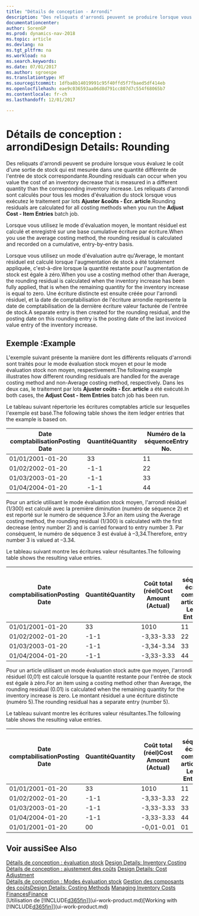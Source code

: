 ```yaml
---
title: "Détails de conception - Arrondi"
description: "Des reliquats d'arrondi peuvent se produire lorsque vous évaluez le coût d'une sortie de stock qui est mesurée dans une quantité différente de l'entrée de stock correspondante. Les reliquats d'arrondi sont calculés pour tous les modes d'évaluation du stock lorsque vous exécutez le traitement par lots **Ajuster &coûts - Écr. article**."
documentationcenter: 
author: SorenGP
ms.prod: dynamics-nav-2018
ms.topic: article
ms.devlang: na
ms.tgt_pltfrm: na
ms.workload: na
ms.search.keywords: 
ms.date: 07/01/2017
ms.author: sgroespe
ms.translationtype: HT
ms.sourcegitcommit: 1dfba8b14019991c95f40ffd5f7fbaed5df414eb
ms.openlocfilehash: eae9c036593aa06d8d791cc807d7c554f68065b7
ms.contentlocale: fr-ch
ms.lasthandoff: 12/01/2017

---
```

# <a name="design-details-rounding"></a><span data-ttu-id="95da6-104">Détails de conception : arrondi</span><span class="sxs-lookup"><span data-stu-id="95da6-104">Design Details: Rounding</span></span>
<span data-ttu-id="95da6-105">Des reliquats d'arrondi peuvent se produire lorsque vous évaluez le coût d'une sortie de stock qui est mesurée dans une quantité différente de l'entrée de stock correspondante.</span><span class="sxs-lookup"><span data-stu-id="95da6-105">Rounding residuals can occur when you value the cost of an inventory decrease that is measured in a different quantity than the corresponding inventory increase.</span></span> <span data-ttu-id="95da6-106">Les reliquats d'arrondi sont calculés pour tous les modes d'évaluation du stock lorsque vous exécutez le traitement par lots **Ajuster &coûts - Écr. article**.</span><span class="sxs-lookup"><span data-stu-id="95da6-106">Rounding residuals are calculated for all costing methods when you run the **Adjust Cost - Item Entries** batch job.</span></span>  

 <span data-ttu-id="95da6-107">Lorsque vous utilisez le mode d'évaluation moyen, le montant résiduel est calculé et enregistré sur une base cumulative écriture par écriture.</span><span class="sxs-lookup"><span data-stu-id="95da6-107">When you use the average costing method, the rounding residual is calculated and recorded on a cumulative, entry-by-entry basis.</span></span>  

 <span data-ttu-id="95da6-108">Lorsque vous utilisez un mode d'évaluation autre qu'Average, le montant résiduel est calculé lorsque l'augmentation de stock a été totalement appliquée, c'est-à-dire lorsque la quantité restante pour l'augmentation de stock est égale à zéro.</span><span class="sxs-lookup"><span data-stu-id="95da6-108">When you use a costing method other than Average, the rounding residual is calculated when the inventory increase has been fully applied, that is when the remaining quantity for the inventory increase is equal to zero.</span></span> <span data-ttu-id="95da6-109">Une écriture distincte est ensuite créée pour l'arrondi résiduel, et la date de comptabilisation de l'écriture arrondie représente la date de comptabilisation de la dernière écriture valeur facturée de l'entrée de stock.</span><span class="sxs-lookup"><span data-stu-id="95da6-109">A separate entry is then created for the rounding residual, and the posting date on this rounding entry is the posting date of the last invoiced value entry of the inventory increase.</span></span>  

## <a name="example"></a><span data-ttu-id="95da6-110">Exemple :</span><span class="sxs-lookup"><span data-stu-id="95da6-110">Example</span></span>  
 <span data-ttu-id="95da6-111">L'exemple suivant présente la manière dont les différents reliquats d'arrondi sont traités pour le mode évaluation stock moyen et pour le mode évaluation stock non moyen, respectivement.</span><span class="sxs-lookup"><span data-stu-id="95da6-111">The following example illustrates how different rounding residuals are handled for the average costing method and non-Average costing method, respectively.</span></span> <span data-ttu-id="95da6-112">Dans les deux cas, le traitement par lots **Ajuster coûts - Écr. article** a été exécuté.</span><span class="sxs-lookup"><span data-stu-id="95da6-112">In both cases, the **Adjust Cost - Item Entries** batch job has been run.</span></span>  

 <span data-ttu-id="95da6-113">Le tableau suivant répertorie les écritures comptables article sur lesquelles l'exemple est basé.</span><span class="sxs-lookup"><span data-stu-id="95da6-113">The following table shows the item ledger entries that the example is based on.</span></span>  

|<span data-ttu-id="95da6-114">Date comptabilisation</span><span class="sxs-lookup"><span data-stu-id="95da6-114">Posting Date</span></span>|<span data-ttu-id="95da6-115">Quantité</span><span class="sxs-lookup"><span data-stu-id="95da6-115">Quantity</span></span>|<span data-ttu-id="95da6-116">Numéro de la séquence</span><span class="sxs-lookup"><span data-stu-id="95da6-116">Entry No.</span></span>|  
|------------------|--------------|---------------|  
|<span data-ttu-id="95da6-117">01/01/20</span><span class="sxs-lookup"><span data-stu-id="95da6-117">01-01-20</span></span>|<span data-ttu-id="95da6-118">3</span><span class="sxs-lookup"><span data-stu-id="95da6-118">3</span></span>|<span data-ttu-id="95da6-119">1</span><span class="sxs-lookup"><span data-stu-id="95da6-119">1</span></span>|  
|<span data-ttu-id="95da6-120">01/02/20</span><span class="sxs-lookup"><span data-stu-id="95da6-120">02-01-20</span></span>|<span data-ttu-id="95da6-121">-1</span><span class="sxs-lookup"><span data-stu-id="95da6-121">-1</span></span>|<span data-ttu-id="95da6-122">2</span><span class="sxs-lookup"><span data-stu-id="95da6-122">2</span></span>|  
|<span data-ttu-id="95da6-123">01/03/20</span><span class="sxs-lookup"><span data-stu-id="95da6-123">03-01-20</span></span>|<span data-ttu-id="95da6-124">-1</span><span class="sxs-lookup"><span data-stu-id="95da6-124">-1</span></span>|<span data-ttu-id="95da6-125">3</span><span class="sxs-lookup"><span data-stu-id="95da6-125">3</span></span>|  
|<span data-ttu-id="95da6-126">01/04/20</span><span class="sxs-lookup"><span data-stu-id="95da6-126">04-01-20</span></span>|<span data-ttu-id="95da6-127">-1</span><span class="sxs-lookup"><span data-stu-id="95da6-127">-1</span></span>|<span data-ttu-id="95da6-128">4</span><span class="sxs-lookup"><span data-stu-id="95da6-128">4</span></span>|  

 <span data-ttu-id="95da6-129">Pour un article utilisant le mode évaluation stock moyen, l'arrondi résiduel (1/300) est calculé avec la première diminution (numéro de séquence 2) et est reporté sur le numéro de séquence 3.</span><span class="sxs-lookup"><span data-stu-id="95da6-129">For an item using the Average costing method, the rounding residual (1/300) is calculated with the first decrease (entry number 2) and is carried forward to entry number 3.</span></span> <span data-ttu-id="95da6-130">Par conséquent, le numéro de séquence 3 est évalué à –3,34.</span><span class="sxs-lookup"><span data-stu-id="95da6-130">Therefore, entry number 3 is valued at –3.34.</span></span>  

 <span data-ttu-id="95da6-131">Le tableau suivant montre les écritures valeur résultantes.</span><span class="sxs-lookup"><span data-stu-id="95da6-131">The following table shows the resulting value entries.</span></span>  

|<span data-ttu-id="95da6-132">Date comptabilisation</span><span class="sxs-lookup"><span data-stu-id="95da6-132">Posting Date</span></span>|<span data-ttu-id="95da6-133">Quantité</span><span class="sxs-lookup"><span data-stu-id="95da6-133">Quantity</span></span>|<span data-ttu-id="95da6-134">Coût total (réel)</span><span class="sxs-lookup"><span data-stu-id="95da6-134">Cost Amount (Actual)</span></span>|<span data-ttu-id="95da6-135">N° séquence écriture comptable article</span><span class="sxs-lookup"><span data-stu-id="95da6-135">Item Ledger Entry No.</span></span>|<span data-ttu-id="95da6-136">Numéro de la séquence</span><span class="sxs-lookup"><span data-stu-id="95da6-136">Entry No.</span></span>|  
|------------------|--------------|----------------------------|---------------------------|---------------|  
|<span data-ttu-id="95da6-137">01/01/20</span><span class="sxs-lookup"><span data-stu-id="95da6-137">01-01-20</span></span>|<span data-ttu-id="95da6-138">3</span><span class="sxs-lookup"><span data-stu-id="95da6-138">3</span></span>|<span data-ttu-id="95da6-139">10</span><span class="sxs-lookup"><span data-stu-id="95da6-139">10</span></span>|<span data-ttu-id="95da6-140">1</span><span class="sxs-lookup"><span data-stu-id="95da6-140">1</span></span>|<span data-ttu-id="95da6-141">1</span><span class="sxs-lookup"><span data-stu-id="95da6-141">1</span></span>|  
|<span data-ttu-id="95da6-142">01/02/20</span><span class="sxs-lookup"><span data-stu-id="95da6-142">02-01-20</span></span>|<span data-ttu-id="95da6-143">-1</span><span class="sxs-lookup"><span data-stu-id="95da6-143">-1</span></span>|<span data-ttu-id="95da6-144">-3,33</span><span class="sxs-lookup"><span data-stu-id="95da6-144">-3.33</span></span>|<span data-ttu-id="95da6-145">2</span><span class="sxs-lookup"><span data-stu-id="95da6-145">2</span></span>|<span data-ttu-id="95da6-146">2</span><span class="sxs-lookup"><span data-stu-id="95da6-146">2</span></span>|  
|<span data-ttu-id="95da6-147">01/03/20</span><span class="sxs-lookup"><span data-stu-id="95da6-147">03-01-20</span></span>|<span data-ttu-id="95da6-148">-1</span><span class="sxs-lookup"><span data-stu-id="95da6-148">-1</span></span>|<span data-ttu-id="95da6-149">-3,34</span><span class="sxs-lookup"><span data-stu-id="95da6-149">-3.34</span></span>|<span data-ttu-id="95da6-150">3</span><span class="sxs-lookup"><span data-stu-id="95da6-150">3</span></span>|<span data-ttu-id="95da6-151">3</span><span class="sxs-lookup"><span data-stu-id="95da6-151">3</span></span>|  
|<span data-ttu-id="95da6-152">01/04/20</span><span class="sxs-lookup"><span data-stu-id="95da6-152">04-01-20</span></span>|<span data-ttu-id="95da6-153">-1</span><span class="sxs-lookup"><span data-stu-id="95da6-153">-1</span></span>|<span data-ttu-id="95da6-154">-3,33</span><span class="sxs-lookup"><span data-stu-id="95da6-154">-3.33</span></span>|<span data-ttu-id="95da6-155">4</span><span class="sxs-lookup"><span data-stu-id="95da6-155">4</span></span>|<span data-ttu-id="95da6-156">4</span><span class="sxs-lookup"><span data-stu-id="95da6-156">4</span></span>|  

 <span data-ttu-id="95da6-157">Pour un article utilisant un mode évaluation stock autre que moyen, l'arrondi résiduel (0,01) est calculé lorsque la quantité restante pour l'entrée de stock est égale à zéro.</span><span class="sxs-lookup"><span data-stu-id="95da6-157">For an item using a costing method other than Average, the rounding residual (0.01) is calculated when the remaining quantity for the inventory increase is zero.</span></span> <span data-ttu-id="95da6-158">Le montant résiduel a une écriture distincte (numéro 5).</span><span class="sxs-lookup"><span data-stu-id="95da6-158">The rounding residual has a separate entry (number 5).</span></span>  

 <span data-ttu-id="95da6-159">Le tableau suivant montre les écritures valeur résultantes.</span><span class="sxs-lookup"><span data-stu-id="95da6-159">The following table shows the resulting value entries.</span></span>  

|<span data-ttu-id="95da6-160">Date comptabilisation</span><span class="sxs-lookup"><span data-stu-id="95da6-160">Posting Date</span></span>|<span data-ttu-id="95da6-161">Quantité</span><span class="sxs-lookup"><span data-stu-id="95da6-161">Quantity</span></span>|<span data-ttu-id="95da6-162">Coût total (réel)</span><span class="sxs-lookup"><span data-stu-id="95da6-162">Cost Amount (Actual)</span></span>|<span data-ttu-id="95da6-163">N° séquence écriture comptable article</span><span class="sxs-lookup"><span data-stu-id="95da6-163">Item Ledger Entry No.</span></span>|<span data-ttu-id="95da6-164">Numéro de la séquence</span><span class="sxs-lookup"><span data-stu-id="95da6-164">Entry No.</span></span>|  
|------------------|--------------|----------------------------|---------------------------|---------------|  
|<span data-ttu-id="95da6-165">01/01/20</span><span class="sxs-lookup"><span data-stu-id="95da6-165">01-01-20</span></span>|<span data-ttu-id="95da6-166">3</span><span class="sxs-lookup"><span data-stu-id="95da6-166">3</span></span>|<span data-ttu-id="95da6-167">10</span><span class="sxs-lookup"><span data-stu-id="95da6-167">10</span></span>|<span data-ttu-id="95da6-168">1</span><span class="sxs-lookup"><span data-stu-id="95da6-168">1</span></span>|<span data-ttu-id="95da6-169">1</span><span class="sxs-lookup"><span data-stu-id="95da6-169">1</span></span>|  
|<span data-ttu-id="95da6-170">01/02/20</span><span class="sxs-lookup"><span data-stu-id="95da6-170">02-01-20</span></span>|<span data-ttu-id="95da6-171">-1</span><span class="sxs-lookup"><span data-stu-id="95da6-171">-1</span></span>|<span data-ttu-id="95da6-172">-3,33</span><span class="sxs-lookup"><span data-stu-id="95da6-172">-3.33</span></span>|<span data-ttu-id="95da6-173">2</span><span class="sxs-lookup"><span data-stu-id="95da6-173">2</span></span>|<span data-ttu-id="95da6-174">2</span><span class="sxs-lookup"><span data-stu-id="95da6-174">2</span></span>|  
|<span data-ttu-id="95da6-175">01/03/20</span><span class="sxs-lookup"><span data-stu-id="95da6-175">03-01-20</span></span>|<span data-ttu-id="95da6-176">-1</span><span class="sxs-lookup"><span data-stu-id="95da6-176">-1</span></span>|<span data-ttu-id="95da6-177">-3,33</span><span class="sxs-lookup"><span data-stu-id="95da6-177">-3.33</span></span>|<span data-ttu-id="95da6-178">3</span><span class="sxs-lookup"><span data-stu-id="95da6-178">3</span></span>|<span data-ttu-id="95da6-179">3</span><span class="sxs-lookup"><span data-stu-id="95da6-179">3</span></span>|  
|<span data-ttu-id="95da6-180">01/04/20</span><span class="sxs-lookup"><span data-stu-id="95da6-180">04-01-20</span></span>|<span data-ttu-id="95da6-181">-1</span><span class="sxs-lookup"><span data-stu-id="95da6-181">-1</span></span>|<span data-ttu-id="95da6-182">-3,33</span><span class="sxs-lookup"><span data-stu-id="95da6-182">-3.33</span></span>|<span data-ttu-id="95da6-183">4</span><span class="sxs-lookup"><span data-stu-id="95da6-183">4</span></span>|<span data-ttu-id="95da6-184">4</span><span class="sxs-lookup"><span data-stu-id="95da6-184">4</span></span>|  
|<span data-ttu-id="95da6-185">01/01/20</span><span class="sxs-lookup"><span data-stu-id="95da6-185">01-01-20</span></span>|<span data-ttu-id="95da6-186">0</span><span class="sxs-lookup"><span data-stu-id="95da6-186">0</span></span>|<span data-ttu-id="95da6-187">-0,01</span><span class="sxs-lookup"><span data-stu-id="95da6-187">-0.01</span></span>|<span data-ttu-id="95da6-188">0</span><span class="sxs-lookup"><span data-stu-id="95da6-188">1</span></span>|<span data-ttu-id="95da6-189">5</span><span class="sxs-lookup"><span data-stu-id="95da6-189">5</span></span>|  

## <a name="see-also"></a><span data-ttu-id="95da6-190">Voir aussi</span><span class="sxs-lookup"><span data-stu-id="95da6-190">See Also</span></span>  
 <span data-ttu-id="95da6-191">[Détails de conception : évaluation stock](design-details-inventory-costing.md) </span><span class="sxs-lookup"><span data-stu-id="95da6-191">[Design Details: Inventory Costing](design-details-inventory-costing.md) </span></span>  
 <span data-ttu-id="95da6-192">[Détails de conception : ajustement des coûts](design-details-cost-adjustment.md) </span><span class="sxs-lookup"><span data-stu-id="95da6-192">[Design Details: Cost Adjustment](design-details-cost-adjustment.md) </span></span>  
 <span data-ttu-id="95da6-193">[Détails de conception : Modes évaluation stock](design-details-costing-methods.md) [Gestion des composants des coûts](finance-manage-inventory-costs.md)</span><span class="sxs-lookup"><span data-stu-id="95da6-193">[Design Details: Costing Methods](design-details-costing-methods.md) [Managing Inventory Costs](finance-manage-inventory-costs.md)</span></span>  
 [<span data-ttu-id="95da6-194">Finances</span><span class="sxs-lookup"><span data-stu-id="95da6-194">Finance</span></span>](finance.md)  
 <span data-ttu-id="95da6-195">[Utilisation de [!INCLUDE[d365fin](includes/d365fin_md.md)]](ui-work-product.md)</span><span class="sxs-lookup"><span data-stu-id="95da6-195">[Working with [!INCLUDE[d365fin](includes/d365fin_md.md)]](ui-work-product.md)</span></span>

